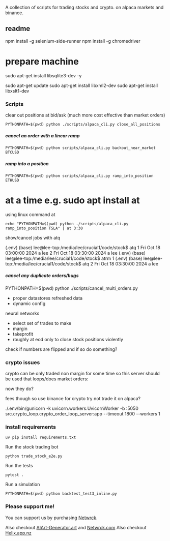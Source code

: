 
A collection of scripts for trading stocks and crypto.
on alpaca markets and binance.

## readme

npm install -g selenium-side-runner
npm install -g chromedriver

# prepare machine
sudo apt-get install libsqlite3-dev -y

sudo apt-get update
sudo apt-get install libxml2-dev
sudo apt-get install libxslt1-dev


### Scripts
clear out positions at bid/ask (much more cost effective than market orders)

```
PYTHONPATH=$(pwd) python ./scripts/alpaca_cli.py close_all_positions
```

##### cancel an order with a linear ramp

```
PYTHONPATH=$(pwd) python scripts/alpaca_cli.py backout_near_market BTCUSD
```
##### ramp into a position

```
PYTHONPATH=$(pwd) python scripts/alpaca_cli.py ramp_into_position ETHUSD
```

# at a time e.g. sudo apt install at

using linux command at

```
echo "PYTHONPATH=$(pwd) python ./scripts/alpaca_cli.py ramp_into_position TSLA" | at 3:30
```

show/cancel jobs with atq

(.env) (base) lee@lee-top:/media/lee/crucial1/code/stock$ atq
1       Fri Oct 18 03:00:00 2024 a lee
2       Fri Oct 18 03:30:00 2024 a lee
(.env) (base) lee@lee-top:/media/lee/crucial1/code/stock$ atrm 1
(.env) (base) lee@lee-top:/media/lee/crucial1/code/stock$ atq
2       Fri Oct 18 03:30:00 2024 a lee

##### cancel any duplicate orders/bugs

PYTHONPATH=$(pwd) python ./scripts/cancel_multi_orders.py


- proper datastores refreshed data
- dynamic config

neural networks
- select set of trades to make
- margin
- takeprofit
- roughly at eod only to close stock positions violently



check if numbers are flipped and if so do something?

### crypto issues
crypto can be only traded non margin for some time so this server should be used that loops/does market orders:

now they do?

fees though so
use binance for crypto try not trade it on alpaca?

 ./.env/bin/gunicorn -k uvicorn.workers.UvicornWorker -b :5050 src.crypto_loop.crypto_order_loop_server:app --timeout 1800 --workers 1


### install requirements

```
uv pip install requirements.txt
```

Run the stock trading bot 
``` 
python trade_stock_e2e.py
```

Run the tests

```
pytest .
```

Run a simulation

```
PYTHONPATH=$(pwd) python backtest_test3_inline.py
```

### Please support me!

You can support us by purchasing [Netwrck](https://netwrck.com/).

Also checkout [AIArt-Generator.art](https://AIArt-Generator.art) and [Netwrck.com](https://netwrck.com)
Also checkout [Helix.app.nz](https://helix.app.nz)
